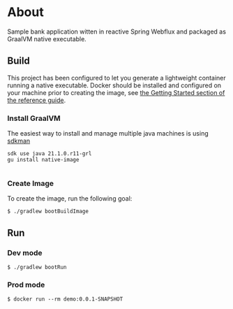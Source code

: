 # About
Sample bank application witten in reactive Spring Webflux and packaged as GraalVM native executable. 

## Build

This project has been configured to let you generate a lightweight container running a native executable.
Docker should be installed and configured on your machine prior to creating the image, see [the Getting Started section of the reference guide](https://docs.spring.io/spring-native/docs/0.10.0-SNAPSHOT/reference/htmlsingle/#getting-started-buildpacks).
### Install GraalVM
The easiest way to install and manage multiple java machines is using [sdkman](https://sdkman.io/)

```
sdk use java 21.1.0.r11-grl
gu install native-image
 
```
### Create Image
To create the image, run the following goal:

```
$ ./gradlew bootBuildImage
```

## Run
### Dev mode
```
$ ./gradlew bootRun
```
### Prod mode
```
$ docker run --rm demo:0.0.1-SNAPSHOT
```
